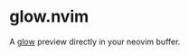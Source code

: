 glow.nvim
=========

A [glow](https://github.com/charmbracelet/glow) preview directly in your neovim buffer.


